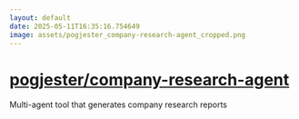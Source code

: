 ```yaml
---
layout: default
date: 2025-05-11T16:35:16.754649
image: assets/pogjester_company-research-agent_cropped.png
---
```


# [pogjester/company-research-agent](https://github.com/pogjester/company-research-agent)

Multi-agent tool that generates company research reports
